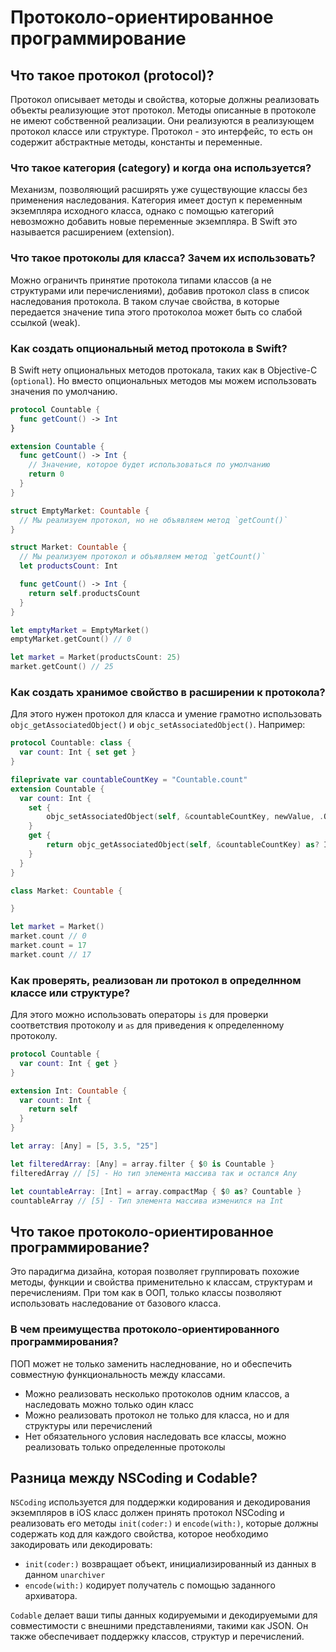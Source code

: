 # Протоколо-ориентированное программирование

## Что такое протокол (protocol)?
Протокол описывает методы и свойства, которые должны реализовать объекты реализующие этот протокол. Методы описанные в протоколе не имеют собственной реализации. Они реализуются в реализующем протокол классе или структуре. Протокол - это интерфейс, то есть он содержит абстрактные методы, константы и переменные.

### Что такое категория (category) и когда она используется?
Механизм, позволяющий расширять уже существующие классы без применения наследования. Категория имеет доступ к переменным экземпляра исходного класса, однако с помощью категорий невозможно добавить новые переменные экземпляра. В Swift это называется расширением (extension).

### Что такое протоколы для класса? Зачем их использовать?
Можно ограничть принятие протокола типами классов (а не структурами или перечислениями), добавив протокол class в список наследования протокола. В таком случае свойства, в которые передается значение типа этого протоколоа может быть со слабой ссылкой (weak).

### Как создать опциональный метод протокола в Swift?
В Swift нету опциональных методов протокала, таких как в Objective-C (`optional`). Но вместо опциональных методов мы можем использовать значения по умолчанию.
```swift
protocol Countable {
  func getCount() -> Int
}

extension Countable {
  func getCount() -> Int {
    // Значение, которое будет использоваться по умолчанию
    return 0
  }
}

struct EmptyMarket: Countable {
  // Мы реализуем протокол, но не объявляем метод `getCount()`
}

struct Market: Countable {
  // Мы реализуем протокол и объявляем метод `getCount()`  
  let productsCount: Int

  func getCount() -> Int {
    return self.productsCount
  }
}

let emptyMarket = EmptyMarket()
emptyMarket.getCount() // 0

let market = Market(productsCount: 25)
market.getCount() // 25
```

### Как создать хранимое свойство в расширении к протокола?
Для этого нужен протокол для класса и умение грамотно использовать `objc_getAssociatedObject()` и `objc_setAssociatedObject()`. Например:
```swift
protocol Countable: class {
  var count: Int { set get }
}

fileprivate var countableCountKey = "Countable.count"
extension Countable {
  var count: Int {
    set {
        objc_setAssociatedObject(self, &countableCountKey, newValue, .OBJC_ASSOCIATION_ASSIGN)
    }
    get {
        return objc_getAssociatedObject(self, &countableCountKey) as? Int ?? 0
    }
  }   
}

class Market: Countable {

}

let market = Market()
market.count // 0
market.count = 17
market.count // 17
```

### Как проверять, реализован ли протокол в определнном классе или структуре?
Для этого можно использовать операторы `is` для проверки соответствия протоколу и `as` для приведения к определенному протоколу.
```swift
protocol Countable {
  var count: Int { get }
}

extension Int: Countable {
  var count: Int {
    return self
  }
}

let array: [Any] = [5, 3.5, "25"]

let filteredArray: [Any] = array.filter { $0 is Countable }
filteredArray // [5] - Но тип элемента массива так и остался Any

let countableArray: [Int] = array.compactMap { $0 as? Countable }
countableArray // [5] - Тип элемента массива изменился на Int
```

## Что такое протоколо-ориентированное программирование?
Это парадигма дизайна, которая позволяет группировать похожие методы, функции и свойства применительно к классам, структурам и перечислениям. При том как в ООП,  только классы позволяют использовать наследование от базового класса.

### В чем преимущества протоколо-ориентированного программирования?
ПОП может не только заменить наследнование, но и обеспечить совместную функциональность между классами.
- Можно реализовать несколько протоколов одним классов, а наследовать можно только один класс
- Можно реализовать протокол не только для класса, но и для структуры или перечислений 
- Нет обязательного условия наследовать все классы, можно реализовать только определенные протоколы

## Разница между NSCoding и Codable?
`NSCoding` используется для поддержки кодирования и декодирования экземпляров в iOS класс должен принять протокол NSCoding и реализовать его методы `init(coder:)` и `encode(with:)`, которые должны содержать код для каждого свойства, которое необходимо закодировать или декодировать:
- `init(coder:)` возвращает объект, инициализированный из данных в данном `unarchiver`
- `encode(with:)` кодирует получатель с помощью заданного архиватора.

`Codable` делает ваши типы данных кодируемыми и декодируемыми для совместимости с внешними представлениями, такими как JSON. Он также обеспечивает поддержку классов, структур и перечислений.
